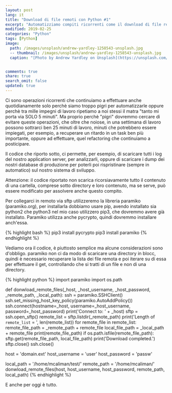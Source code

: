 ```yaml
---
layout: post
lang: it
title: "Download di file remoti con Python #1"
excerpt: "Automatizziamo compiti ricorrenti come il download di file remoti in locale"
modified: 2019-02-25
categories: "Python"
tags: [Python]
image:
  path: /images/unsplash/andrew-yardley-1258543-unsplash.jpg
  -- thumbnail: /images/unsplash/andrew-yardley-1258543-unsplash.jpg
  caption: "[Photo by Andrew Yardley on Unsplash](https://unsplash.com/photos/QB6HWhQuspU?utm_source=unsplash&utm_medium=referral&utm_content=creditCopyText)"


comments: true
share: true
search_omit: false
updated: true
---
```


Ci sono operazioni ricorrenti che continuiamo a effettuare anche quotidianamente solo perchè siamo troppo pigri per automatizzarle oppure perchè tra mille impegni di lavoro ripetiamo a noi stessi il matra "tanto mi porta via SOLO 5 minuti". Ma proprio perchè "pigri" dovremmo cercare di evitare queste operazioni, che oltre che noiose, in una settimana di lavoro possono sottrarci ben 25 minuti di lavoro, minuti che potrebbero essere impiegati, per esempio, a recuperare un ritardo in un task ben più importante, oppure ad effettuare, quel refactoring che continuiamo a posticipare.

Il codice che riporto sotto, ci permette, per esempio, di scaricare tutti i log del nostro application server, per analizzarli, oppure di scaricare i dump dei nostri database di produzione per poterli poi rispristinare (sempre in automatico) sul nostro sistema di sviluppo.

Attenzione: il codice riportato non scarica ricorsiavamente tutto il contenuto di una cartella, comprese sotto directory e loro contenuto, ma se serve, può essere modificato per assolvere anche questo compito.

Per collegarci in remoto via sftp utilizzeremo la libreria paramiko (paramiko.org), per installarla dobbiamo usare pip, avendo installato sia python2 che python3 nel mio caso utilizzero pip3, che dovremmo avere già installato. Paramiko utilizza anche pycrypto, quindi dovremmo installare anch'essa.

{% highlight bash %}
pip3 install pycrypto
pip3 install paramiko
{% endhighlight %}

Vediamo ora il codice, è piuttosto semplice ma alcune considerazioni sono d'obbligo. 
paramiko non ci da modo di scaricare una directory in blocc, quindi è necessario recuperare
la lista dei file remota e poi iterare su di essa per effettuare il get, controllando che si tratti di un file e non di una directory. 

{% highlight python %}
import paramiko
import os.path

def donwload_remote_files(_host, _host_username, _host_password, _remote_path, _local_path):
    ssh = paramiko.SSHClient()
    ssh.set_missing_host_key_policy(paramiko.AutoAddPolicy())
    ssh.connect(hostname=_host, username=_host_username, password=_host_password)
    print('Connect to: ' + _host)
    sftp = ssh.open_sftp()
    remote_list = sftp.listdir(_remote_path)
    print('Length of `remote_list` = ', len(remote_list))
    for remote_file in remote_list:
        remote_file_path = _remote_path + remote_file
        local_file_path = _local_path + remote_file
        print(remote_file_path)
        if os.path.isfile(remote_file_path):
            sftp.get(remote_file_path, local_file_path)
    print('Download completed.')
    sftp.close()
    ssh.close()


host = 'domain.ext'
host_username = 'user'
host_password = 'passw'

local_path = '/home/mcaliman/test/'
remote_path = '/home/mcaliman/'
donwload_remote_files(host, host_username, host_password, remote_path, local_path)
{% endhighlight %}

E anche per oggi è tutto.